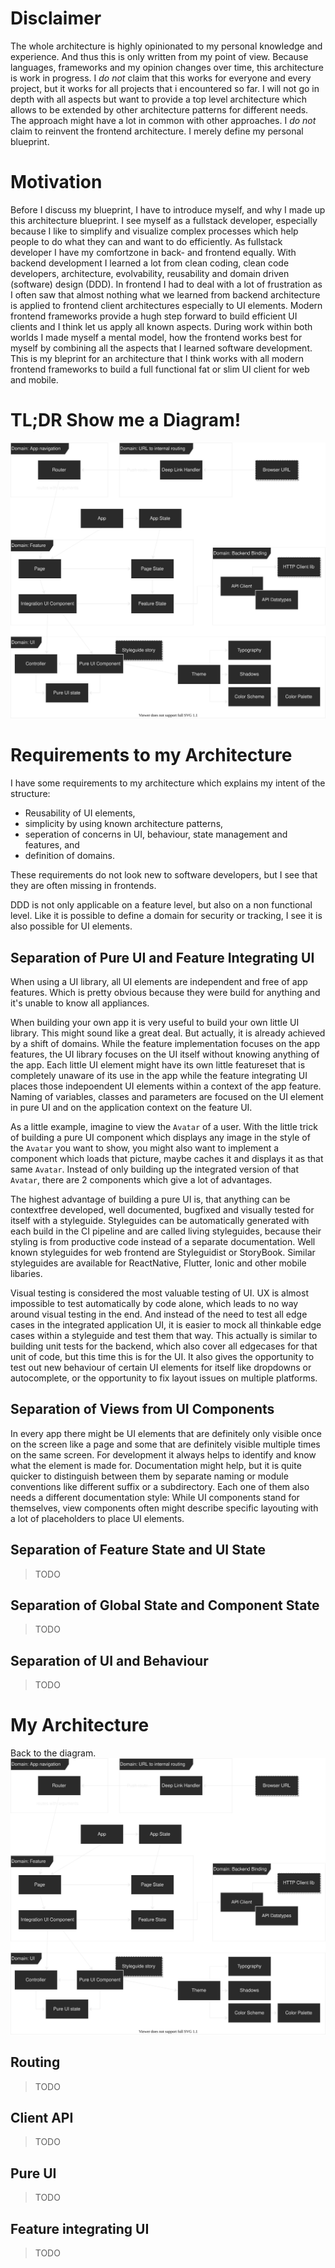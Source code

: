 # Disclaimer
The whole architecture is highly opinionated to my personal knowledge and experience.
And thus this is only written from my point of view.
Because languages, frameworks and my opinion changes over time, this architecture is work in progress.
I *do not* claim that this works for everyone and every project, but it works for all projects that i encountered so far.
I will not go in depth with all aspects but want to provide a top level architecture which allows to be extended by other architecture patterns for different needs.
The approach might have a lot in common with other approaches.
I *do not* claim to reinvent the frontend architecture.
I merely define my personal blueprint.

# Motivation
Before I discuss my blueprint, I have to introduce myself, and why I made up this architecture blueprint.
I see myself as a fullstack developer, especially because I like to simplify and visualize complex processes which help people to do what they can and want to do efficiently.
As fullstack developer I have my comfortzone in back- and frontend equally.
With backend development I learned a lot from clean coding, clean code developers, architecture, evolvability, reusability and domain driven (software) design (DDD).
In frontend I had to deal with a lot of frustration as I often saw that almost nothing what we learned from backend architecture is applied to frontend client architectures especially to UI elements.
Modern frontend frameworks provide a hugh step forward to build efficient UI clients and I think let us apply all known aspects.
During work within both worlds I made myself a mental model, how the frontend works best for myself by combining all the aspects that I learned software development.
This is my bleprint for an architecture that I think works with all modern frontend frameworks to build a full functional fat or slim UI client for web and mobile.

# TL;DR Show me a Diagram!
![Architecture Blueprint Diagram](frontend-architecture-blueprint.svg)

# Requirements to my Architecture
I have some requirements to my architecture which explains my intent of the structure:
* Reusability of UI elements,
* simplicity by using known architecture patterns,
* seperation of concerns in UI, behaviour, state management and features, and
* definition of domains.

These requirements do not look new to software developers, but I see that they are often missing in frontends.

DDD is not only applicable on a feature level, but also on a non functional level.
Like it is possible to define a domain for security or tracking, I see it is also possible for UI elements.

## Separation of Pure UI and Feature Integrating UI
When using a UI library, all UI elements are independent and free of app features.
Which is pretty obvious because they were build for anything and it's unable to know all appliances.

When building your own app it is very useful to build your own little UI library.
This might sound like a great deal.
But actually, it is already achieved by a shift of domains.
While the feature implementation focuses on the app features, the UI library focuses on the UI itself without knowing anything of the app.
Each little UI element might have its own little featureset that is completely unaware of its use in the app while the feature integrating UI places those indepoendent UI elements within a context of the app feature.
Naming of variables, classes and parameters are focused on the UI element in pure UI and on the application context on the feature UI.

As a little example, imagine to view the `Avatar` of a user.
With the little trick of building a pure UI component which displays any image in the style of the `Avatar` you want to show, you might also want to implement a component which loads that picture, maybe caches it and displays it as that same `Avatar`.
Instead of only building up the integrated version of that `Avatar`, there are 2 components which give a lot of advantages.

The highest advantage of building a pure UI is, that anything can be contextfree developed, well documented, bugfixed and visually tested for itself with a styleguide.
Styleguides can be automatically generated with each build in the CI pipeline and are called living styleguides, because their styling is from productive code instead of a separate documentation.
Well known styleguides for web frontend are Styleguidist or StoryBook.
Similar styleguides are available for ReactNative, Flutter, Ionic and other mobile libaries.

Visual testing is considered the most valuable testing of UI.
UX is almost impossible to test automatically by code alone, which leads to no way around visual testing in the end.
And instead of the need to test all edge cases in the integrated application UI, it is easier to mock all thinkable edge cases within a styleguide and test them that way.
This actually is similar to building unit tests for the backend, which also cover all edgecases for that unit of code, but this time this is for the UI.
It also gives the opportunity to test out new behaviour of certain UI elements for itself like dropdowns or autocomplete, or the opportunity to fix layout issues on multiple platforms.

## Separation of Views from UI Components
In every app there might be UI elements that are definitely only visible once on the screen like a page and some that are definitely visible multiple times on the same screen.
For development it always helps to identify and know what the element is made for.
Documentation might help, but it is quite quicker to distinguish between them by separate naming or module conventions like different suffix or a subdirectory.
Each one of them also needs a different documentation style: While UI components stand for themselves, view components often might describe specific layouting with a lot of placeholders to place UI elements.

## Separation of Feature State and UI State
> TODO

## Separation of Global State and Component State
> TODO

## Separation of UI and Behaviour
> TODO

# My Architecture
Back to the diagram.
![Architecture Blueprint Diagram](frontend-architecture-blueprint.svg)

## Routing
> TODO

## Client API
> TODO

## Pure UI
> TODO

## Feature integrating UI
> TODO
